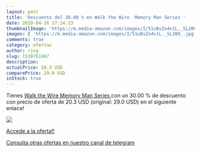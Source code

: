 ```yaml
---
layout: post
title: 'Descuento del 30.00 % en Walk the Wire  Memory Man Series '
date: 2020-04-16 17:14:13
thumbnailImage: 'https://m.media-amazon.com/images/I/51uBsZo4v1L._SL200_.jpg'
images: [ 'https://m.media-amazon.com/images/I/51uBsZo4v1L._SL200_.jpg' ]
comments: true
category: ofertas
author: ring
slug: 1538761467
description:
actualPrice: 20.3 USD
comparePrice: 29.0 USD
inStock: true
---
```


Tienes [Walk the Wire  Memory Man Series ](https://www.amazon.com/dp/1538761467/?tag=redken08-20) con un 30.00 % de descuento con precio de oferta de 20.3 USD (original: 29.0 USD) en el siguiente enlace!

[![](https://m.media-amazon.com/images/I/51uBsZo4v1L._SL200_.jpg)](https://www.amazon.com/dp/1538761467/?tag=redken08-20)

[Accede a la oferta!!](https://www.amazon.com/dp/1538761467/?tag=redken08-20)

[Consulta otras ofertas en nuestro canal de telegram](https://t.me/s/ofertas25)
